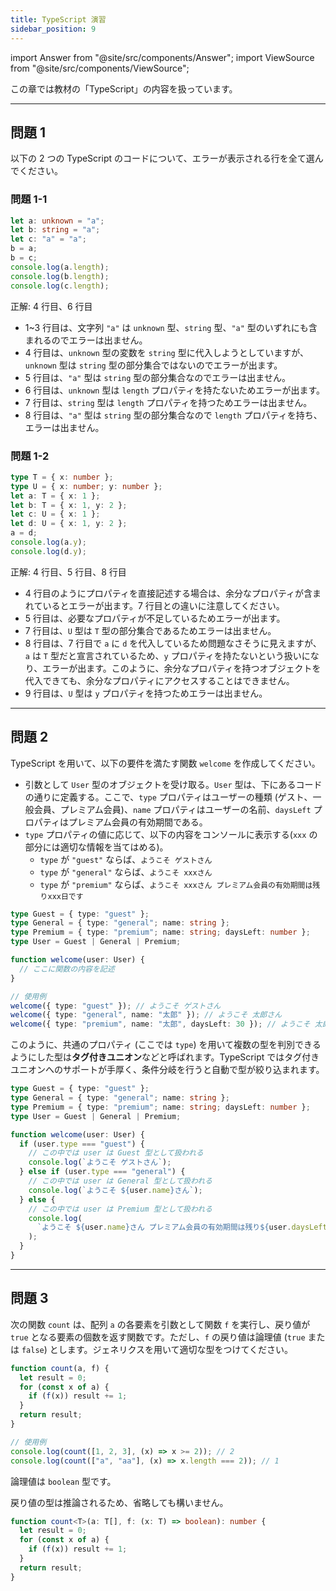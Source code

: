 ```yaml
---
title: TypeScript 演習
sidebar_position: 9
---
```


import Answer from "@site/src/components/Answer";
import ViewSource from "@site/src/components/ViewSource";

この章では教材の「TypeScript」の内容を扱っています。

---

## 問題 1

以下の 2 つの TypeScript のコードについて、エラーが表示される行を全て選んでください。

### 問題 1-1

```typescript
let a: unknown = "a";
let b: string = "a";
let c: "a" = "a";
b = a;
b = c;
console.log(a.length);
console.log(b.length);
console.log(c.length);
```

<Answer>

正解: 4 行目、6 行目

- 1~3 行目は、文字列 `"a"` は `unknown` 型、`string` 型、`"a"` 型のいずれにも含まれるのでエラーは出ません。
- 4 行目は、`unknown` 型の変数を `string` 型に代入しようとしていますが、`unknown` 型は `string` 型の部分集合ではないのでエラーが出ます。
- 5 行目は、`"a"` 型は `string` 型の部分集合なのでエラーは出ません。
- 6 行目は、`unknown` 型は `length` プロパティを持たないためエラーが出ます。
- 7 行目は、`string` 型は `length` プロパティを持つためエラーは出ません。
- 8 行目は、`"a"` 型は `string` 型の部分集合なので `length` プロパティを持ち、エラーは出ません。

</Answer>

### 問題 1-2

```typescript
type T = { x: number };
type U = { x: number; y: number };
let a: T = { x: 1 };
let b: T = { x: 1, y: 2 };
let c: U = { x: 1 };
let d: U = { x: 1, y: 2 };
a = d;
console.log(a.y);
console.log(d.y);
```

<Answer>

正解: 4 行目、5 行目、8 行目

- 4 行目のようにプロパティを直接記述する場合は、余分なプロパティが含まれているとエラーが出ます。7 行目との違いに注意してください。
- 5 行目は、必要なプロパティが不足しているためエラーが出ます。
- 7 行目は、`U` 型は `T` 型の部分集合であるためエラーは出ません。
- 8 行目は、7 行目で `a` に `d` を代入しているため問題なさそうに見えますが、`a` は `T` 型だと宣言されているため、`y` プロパティを持たないという扱いになり、エラーが出ます。このように、余分なプロパティを持つオブジェクトを代入できても、余分なプロパティにアクセスすることはできません。
- 9 行目は、`U` 型は `y` プロパティを持つためエラーは出ません。

</Answer>

---

## 問題 2

TypeScript を用いて、以下の要件を満たす関数 `welcome` を作成してください。

- 引数として `User` 型のオブジェクトを受け取る。`User` 型は、下にあるコードの通りに定義する。ここで、`type` プロパティはユーザーの種類 (ゲスト、一般会員、プレミアム会員)、`name` プロパティはユーザーの名前、`daysLeft` プロパティはプレミアム会員の有効期間である。
- `type` プロパティの値に応じて、以下の内容をコンソールに表示する(`xxx` の部分には適切な情報を当てはめる)。
  - `type` が `"guest"` ならば、`ようこそ ゲストさん`
  - `type` が `"general"` ならば、`ようこそ xxxさん`
  - `type` が `"premium"` ならば、`ようこそ xxxさん プレミアム会員の有効期間は残りxxx日です`

```typescript
type Guest = { type: "guest" };
type General = { type: "general"; name: string };
type Premium = { type: "premium"; name: string; daysLeft: number };
type User = Guest | General | Premium;

function welcome(user: User) {
  // ここに関数の内容を記述
}

// 使用例
welcome({ type: "guest" }); // ようこそ ゲストさん
welcome({ type: "general", name: "太郎" }); // ようこそ 太郎さん
welcome({ type: "premium", name: "太郎", daysLeft: 30 }); // ようこそ 太郎さん プレミアム会員の有効期間は残り30日です
```

<Answer>

このように、共通のプロパティ (ここでは `type`) を用いて複数の型を判別できるようにした型は**タグ付きユニオン**などと呼ばれます。TypeScript ではタグ付きユニオンへのサポートが手厚く、条件分岐を行うと自動で型が絞り込まれます。

```typescript
type Guest = { type: "guest" };
type General = { type: "general"; name: string };
type Premium = { type: "premium"; name: string; daysLeft: number };
type User = Guest | General | Premium;

function welcome(user: User) {
  if (user.type === "guest") {
    // この中では user は Guest 型として扱われる
    console.log(`ようこそ ゲストさん`);
  } else if (user.type === "general") {
    // この中では user は General 型として扱われる
    console.log(`ようこそ ${user.name}さん`);
  } else {
    // この中では user は Premium 型として扱われる
    console.log(
      `ようこそ ${user.name}さん プレミアム会員の有効期間は残り${user.daysLeft}日です`
    );
  }
}
```

<ViewSource url={import.meta.url} path="_samples/welcome" noCodeSandbox />

</Answer>

---

## 問題 3

次の関数 `count` は、配列 `a` の各要素を引数として関数 `f` を実行し、戻り値が `true` となる要素の個数を返す関数です。ただし、`f` の戻り値は論理値 (`true` または `false`) とします。ジェネリクスを用いて適切な型をつけてください。

```typescript
function count(a, f) {
  let result = 0;
  for (const x of a) {
    if (f(x)) result += 1;
  }
  return result;
}

// 使用例
console.log(count([1, 2, 3], (x) => x >= 2)); // 2
console.log(count(["a", "aa"], (x) => x.length === 2)); // 1
```

<Answer>

論理値は `boolean` 型です。

戻り値の型は推論されるため、省略しても構いません。

```typescript
function count<T>(a: T[], f: (x: T) => boolean): number {
  let result = 0;
  for (const x of a) {
    if (f(x)) result += 1;
  }
  return result;
}
```

<ViewSource url={import.meta.url} path="_samples/count" noCodeSandbox />

</Answer>
